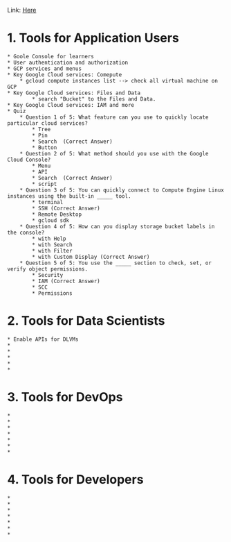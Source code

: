Link: [Here](https://www.linkedin.com/learning/learning-google-cloud-developer-and-devops-tools/state-of-google-cloud-tools?autoplay=true&contextUrn=urn%3Ali%3AlyndaLearningPath%3A57fbd40f3dd5594c8cb04601&resume=false&u=35519164)
# 1. Tools for Application Users
    * Goole Console for learners
    * User authentication and authorization
    * GCP services and menus
    * Key Google Cloud services: Comepute 
        * gcloud compute instances list --> check all virtual machine on GCP
    * Key Google Cloud services: Files and Data
            * search "Bucket" to the Files and Data. 
    * Key Google Cloud services: IAM and more
    * Quiz
        * Question 1 of 5: What feature can you use to quickly locate particular cloud services?
            * Tree
            * Pin
            * Search  (Correct Answer)
            * Button
        * Question 2 of 5: What method should you use with the Google Cloud Console?
            * Menu
            * API
            * Search  (Correct Answer)
            * script
        * Question 3 of 5: You can quickly connect to Compute Engine Linux instances using the built-in _____ tool.
            * terminal
            * SSH (Correct Answer)
            * Remote Desktop
            * gcloud sdk
        * Question 4 of 5: How can you display storage bucket labels in the console?
            * with Help
            * with Search
            * with Filter
            * with Custom Display (Correct Answer)
        * Question 5 of 5: You use the _____ section to check, set, or verify object permissions.
            * Security
            * IAM (Correct Answer)
            * SCC
            * Permissions
# 2. Tools for Data Scientists
    * Enable APIs for DLVMs
    *
    *
    *
    *
    *
# 3. Tools for DevOps
    *
    *
    *
    *
    *
    *
    *
# 4. Tools for Developers
    *
    *
    *
    *
    *
    *
    *